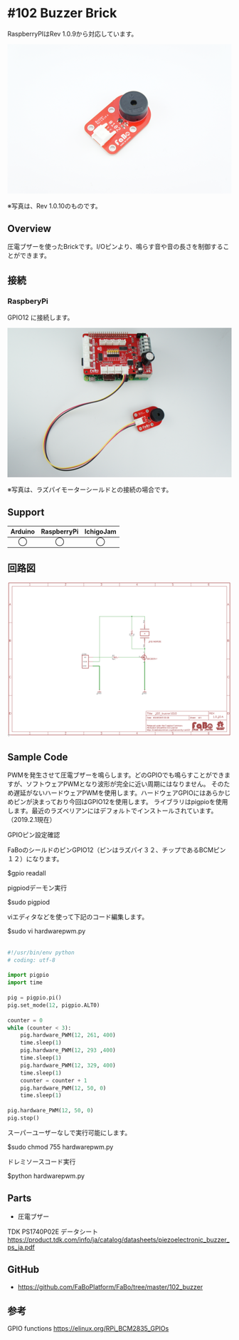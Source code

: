 # #102 Buzzer Brick

RaspberryPIはRev 1.0.9から対応しています。

![](../img/100_analog/product/102_v10.jpeg)
<!--COLORME-->

※写真は、Rev 1.0.10のものです。

## Overview
圧電ブザーを使ったBrickです。I/Oピンより、鳴らす音や音の長さを制御することができます。

## 接続
### RaspberyPi
GPIO12 に接続します。

![](../img/100_analog/connect/102_buzzer_connect.jpeg)

※写真は、ラズパイモーターシールドとの接続の場合です。

## Support
|Arduino|RaspberryPi|IchigoJam|
|:--:|:--:|:--:|
|◯|◯|◯|

## 回路図

![](../img/100_analog/schematic/102_buzzer_v10.png)

## Sample Code

PWMを発生させて圧電ブザーを鳴らします。どのGPIOでも鳴らすことができますが、ソフトウェアPWMとなり波形が完全に近い周期にはなりません。
そのため遅延がないハードウェアPWMを使用します。ハードウェアGPIOにはあらかじめピンが決まっており今回はGPIO12を使用します。
ライブラリはpigpioを使用します。最近のラズベリアンにはデフォルトでインストールされています。（2019.2.1現在）


GPIOピン設定確認

FaBoのシールドのピンGPIO12（ピンはラズパイ３２、チップであるBCMピン １２）になります。

$gpio readall

pigpiodデーモン実行

$sudo pigpiod

viエディタなどを使って下記のコード編集します。

$sudo vi hardwarepwm.py

```python

#!/usr/bin/env python
# coding: utf-8

import pigpio
import time

pig = pigpio.pi()
pig.set_mode(12, pigpio.ALT0)

counter = 0
while (counter < 3):
    pig.hardware_PWM(12, 261, 400)
    time.sleep(1)
    pig.hardware_PWM(12, 293 ,400)
    time.sleep(1)
    pig.hardware_PWM(12, 329, 400)
    time.sleep(1)
    counter = counter + 1
    pig.hardware_PWM(12, 50, 0)
    time.sleep(1)

pig.hardware_PWM(12, 50, 0)
pig.stop()

```

スーパーユーザーなしで実行可能にします。

$sudo chmod 755 hardwarepwm.py

ドレミソースコード実行

$python hardwarepwm.py

## Parts
- 圧電ブザー

TDK PS1740P02E データシート
https://product.tdk.com/info/ja/catalog/datasheets/piezoelectronic_buzzer_ps_ja.pdf

## GitHub

- https://github.com/FaBoPlatform/FaBo/tree/master/102_buzzer

##  参考

GPIO functions
https://elinux.org/RPi_BCM2835_GPIOs

